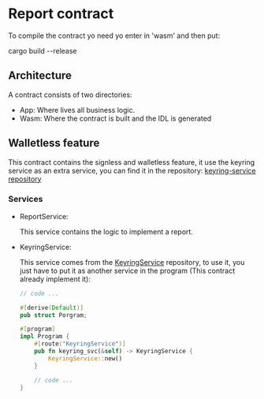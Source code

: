 # Report contract

To compile the contract yo need yo enter in 'wasm' and then put:

cargo build --release

## Architecture

A contract consists of two directories:
-	App: Where lives all business logic.
-	Wasm: Where the contract is built and the IDL is generated 

## Walletless feature

This contract contains the signless and walletless feature, it use the keyring service as an extra service, you can find it in the repository: [keyring-service repository](https://github.com/Vara-Lab/Contracts-Services/tree/main/keyring-service)

### Services

- ReportService:

    This service contains the logic to implement a report.

- KeyringService:

    This service comes from the [KeyringService](https://github.com/Vara-Lab/Contracts-Services/tree/main/keyring-service) repository, to use it, you just have to put it as another service in the program (This contract already implement it):

    ```rust
    // code ...

    #[derive(Default)]
    pub struct Porgram;

    #[program]
    impl Program {
        #[route("KeyringService")]
        pub fn keyring_svc(&self) -> KeyringService {
            KeyringService::new()
        }

        // code ...
    }
    ```
